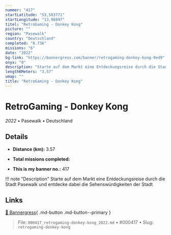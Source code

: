 ```yaml
---
nummer: "417"
startLatitude: "53,503771"
startLongitude: "13,98897"
titel: "RetroGaming - Donkey Kong"
picture: ""
region: "Pasewalk"
country: "Deutschland"
completed: "8.736"
missions: "6"
date: "2022"
bg-link: "https://bannergress.com/banner/retrogaming-donkey-kong-9ed9"
onyx: "0"
description: "Starte auf dem Markt eine Entdeckungsreise durch die Stadt Pasewalk und entdecke dabei die Sehenswürdigkeiten der Stadt"
lengthKMeters: "3,57"
umap: ""
title: "RetroGaming - Donkey Kong"
---
```

# RetroGaming - Donkey Kong

*2022* • Pasewalk • Deutschland



## Details
- **Distance (km):** 3.57

- **Total missions completed:** 
- **This is my banner no.:** 417


!!! note "Description"
    Starte auf dem Markt eine Entdeckungsreise durch die Stadt Pasewalk und entdecke dabei die Sehenswürdigkeiten der Stadt



## Links
[🔗 Bannergress](https://bannergress.com/banner/retrogaming-donkey-kong-9ed9){ .md-button .md-button--primary }



> File: `000417_retrogaming-donkey-kong_2022.md` • #000417 • Slug: `retrogaming-donkey-kong`
